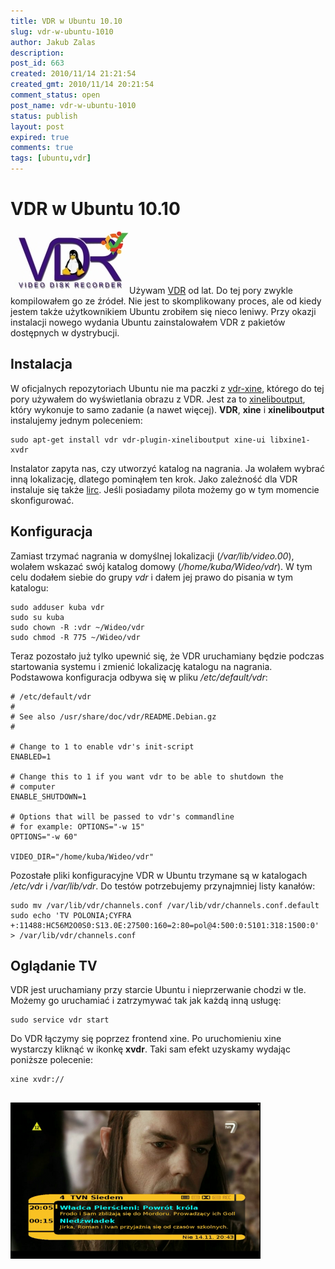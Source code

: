```yaml
---
title: VDR w Ubuntu 10.10
slug: vdr-w-ubuntu-1010
author: Jakub Zalas
description: 
post_id: 663
created: 2010/11/14 21:21:54
created_gmt: 2010/11/14 20:21:54
comment_status: open
post_name: vdr-w-ubuntu-1010
status: publish
layout: post
expired: true
comments: true
tags: [ubuntu,vdr]
---
```


<!--Jestem użytkownikiem VDR od lat. Do tej pory zwykle kompilowałem go ze źródeł. Nie jest to skomplikowany proces, ale od kiedy jestem także użytkownikiem Ubuntu zrobiłem się nieco leniwy. Przy okazji instalacji nowego wydania Ubuntu zainstalowałem VDR z pakietów dostępnych w dystrybucji.-->

# VDR w Ubuntu 10.10

![VDR w Ubuntu 10.10](/uploads/wp//2010/11/vdr-logo-ubuntu.jpg)Używam [VDR](http://www.tvdr.de/) od lat. Do tej pory zwykle kompilowałem go ze źródeł. Nie jest to skomplikowany proces, ale od kiedy jestem także użytkownikiem Ubuntu zrobiłem się nieco leniwy. Przy okazji instalacji nowego wydania Ubuntu zainstalowałem VDR z pakietów dostępnych w dystrybucji. 

## Instalacja

W oficjalnych repozytoriach Ubuntu nie ma paczki z [vdr-xine](http://home.vrweb.de/rnissl/), którego do tej pory używałem do wyświetlania obrazu z VDR. Jest za to [xineliboutput](http://xineliboutput.sourceforge.net/), który wykonuje to samo zadanie (a nawet więcej). **VDR**, **xine** i **xineliboutput** instalujemy jednym poleceniem: 
    
    
    sudo apt-get install vdr vdr-plugin-xineliboutput xine-ui libxine1-xvdr

Instalator zapyta nas, czy utworzyć katalog na nagrania. Ja wolałem wybrać inną lokalizację, dlatego pominąłem ten krok. Jako zależność dla VDR instaluje się także [lirc](http://www.lirc.org/). Jeśli posiadamy pilota możemy go w tym momencie skonfigurować. 

## Konfiguracja

Zamiast trzymać nagrania w domyślnej lokalizacji (_/var/lib/video.00_), wolałem wskazać swój katalog domowy (_/home/kuba/Wideo/vdr_). W tym celu dodałem siebie do grupy _vdr_ i dałem jej prawo do pisania w tym katalogu: 
    
    
    sudo adduser kuba vdr
    sudo su kuba
    sudo chown -R :vdr ~/Wideo/vdr
    sudo chmod -R 775 ~/Wideo/vdr

Teraz pozostało już tylko upewnić się, że VDR uruchamiany będzie podczas startowania systemu i zmienić lokalizację katalogu na nagrania. Podstawowa konfiguracja odbywa się w pliku _/etc/default/vdr_: 
    
    
    # /etc/default/vdr
    #
    # See also /usr/share/doc/vdr/README.Debian.gz
    #
    
    # Change to 1 to enable vdr's init-script
    ENABLED=1
    
    # Change this to 1 if you want vdr to be able to shutdown the
    # computer
    ENABLE_SHUTDOWN=1
    
    # Options that will be passed to vdr's commandline
    # for example: OPTIONS="-w 15"
    OPTIONS="-w 60"
    
    VIDEO_DIR="/home/kuba/Wideo/vdr"

Pozostałe pliki konfiguracyjne VDR w Ubuntu trzymane są w katalogach _/etc/vdr_ i _/var/lib/vdr_. Do testów potrzebujemy przynajmniej listy kanałów: 
    
    
    sudo mv /var/lib/vdr/channels.conf /var/lib/vdr/channels.conf.default
    sudo echo 'TV POLONIA;CYFRA +:11488:HC56M2O0S0:S13.0E:27500:160=2:80=pol@4:500:0:5101:318:1500:0' > /var/lib/vdr/channels.conf

## Oglądanie TV

VDR jest uruchamiany przy starcie Ubuntu i nieprzerwanie chodzi w tle. Możemy go uruchamiać i zatrzymywać tak jak każdą inną usługę: 
    
    
    sudo service vdr start

Do VDR łączymy się poprzez frontend xine. Po uruchomieniu xine wystarczy kliknąć w ikonkę **xvdr**. Taki sam efekt uzyskamy wydając poniższe polecenie: 
    
    
    xine xvdr://

## ![VDR](/uploads/wp//2010/11/vdr-tvn7-400x250.png)
